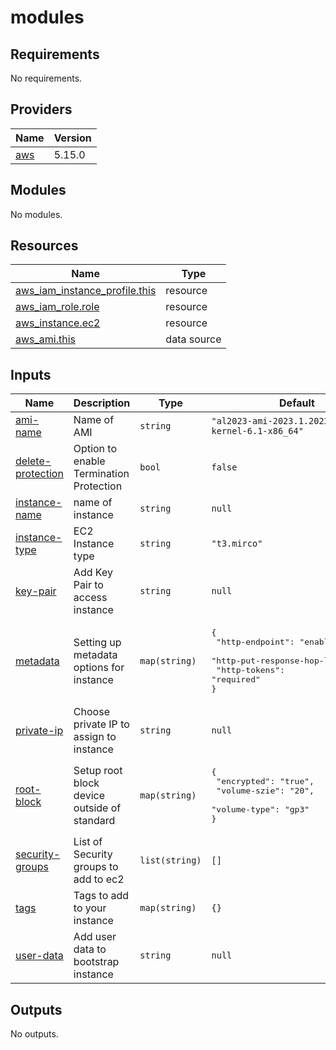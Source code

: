 # modules

<!-- BEGINNING OF PRE-COMMIT-TERRAFORM DOCS HOOK -->
## Requirements

No requirements.

## Providers

| Name | Version |
|------|---------|
| <a name="provider_aws"></a> [aws](#provider\_aws) | 5.15.0 |

## Modules

No modules.

## Resources

| Name | Type |
|------|------|
| [aws_iam_instance_profile.this](https://registry.terraform.io/providers/hashicorp/aws/latest/docs/resources/iam_instance_profile) | resource |
| [aws_iam_role.role](https://registry.terraform.io/providers/hashicorp/aws/latest/docs/resources/iam_role) | resource |
| [aws_instance.ec2](https://registry.terraform.io/providers/hashicorp/aws/latest/docs/resources/instance) | resource |
| [aws_ami.this](https://registry.terraform.io/providers/hashicorp/aws/latest/docs/data-sources/ami) | data source |

## Inputs

| Name | Description | Type | Default | Required |
|------|-------------|------|---------|:--------:|
| <a name="input_ami-name"></a> [ami-name](#input\_ami-name) | Name of AMI | `string` | `"al2023-ami-2023.1.20230825.0-kernel-6.1-x86_64"` | no |
| <a name="input_delete-protection"></a> [delete-protection](#input\_delete-protection) | Option to enable Termination Protection | `bool` | `false` | no |
| <a name="input_instance-name"></a> [instance-name](#input\_instance-name) | name of instance | `string` | `null` | no |
| <a name="input_instance-type"></a> [instance-type](#input\_instance-type) | EC2 Instance type | `string` | `"t3.mirco"` | no |
| <a name="input_key-pair"></a> [key-pair](#input\_key-pair) | Add Key Pair to access instance | `string` | `null` | no |
| <a name="input_metadata"></a> [metadata](#input\_metadata) | Setting up metadata options for instance | `map(string)` | <pre>{<br>  "http-endpoint": "enabled",<br>  "http-put-response-hop-limit": "1",<br>  "http-tokens": "required"<br>}</pre> | no |
| <a name="input_private-ip"></a> [private-ip](#input\_private-ip) | Choose private IP to assign to instance | `string` | `null` | no |
| <a name="input_root-block"></a> [root-block](#input\_root-block) | Setup root block device outside of standard | `map(string)` | <pre>{<br>  "encrypted": "true",<br>  "volume-szie": "20",<br>  "volume-type": "gp3"<br>}</pre> | no |
| <a name="input_security-groups"></a> [security-groups](#input\_security-groups) | List of Security groups to add to ec2 | `list(string)` | `[]` | no |
| <a name="input_tags"></a> [tags](#input\_tags) | Tags to add to your instance | `map(string)` | `{}` | no |
| <a name="input_user-data"></a> [user-data](#input\_user-data) | Add user data to bootstrap instance | `string` | `null` | no |

## Outputs

No outputs.
<!-- END OF PRE-COMMIT-TERRAFORM DOCS HOOK -->
